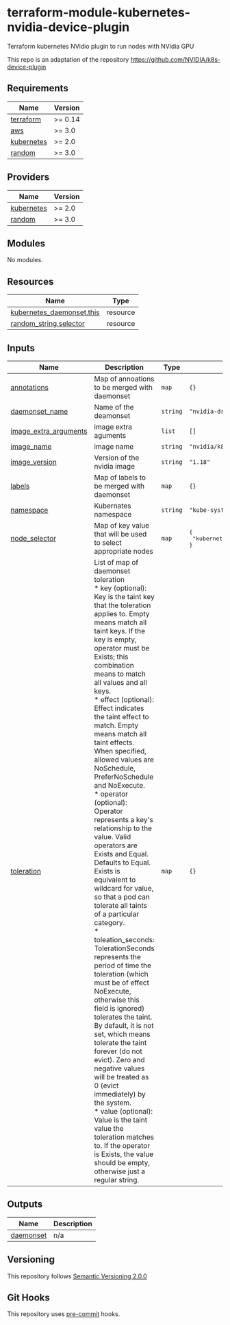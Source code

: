 # terraform-module-kubernetes-nvidia-device-plugin

Terraform kubernetes NVidio plugin to run nodes with NVidia GPU

This repo is an adaptation of the repository https://github.com/NVIDIA/k8s-device-plugin

<!-- BEGINNING OF PRE-COMMIT-TERRAFORM DOCS HOOK -->
## Requirements

| Name | Version |
|------|---------|
| <a name="requirement_terraform"></a> [terraform](#requirement\_terraform) | >= 0.14 |
| <a name="requirement_aws"></a> [aws](#requirement\_aws) | >= 3.0 |
| <a name="requirement_kubernetes"></a> [kubernetes](#requirement\_kubernetes) | >= 2.0 |
| <a name="requirement_random"></a> [random](#requirement\_random) | >= 3.0 |

## Providers

| Name | Version |
|------|---------|
| <a name="provider_kubernetes"></a> [kubernetes](#provider\_kubernetes) | >= 2.0 |
| <a name="provider_random"></a> [random](#provider\_random) | >= 3.0 |

## Modules

No modules.

## Resources

| Name | Type |
|------|------|
| [kubernetes_daemonset.this](https://registry.terraform.io/providers/hashicorp/kubernetes/latest/docs/resources/daemonset) | resource |
| [random_string.selector](https://registry.terraform.io/providers/hashicorp/random/latest/docs/resources/string) | resource |

## Inputs

| Name | Description | Type | Default | Required |
|------|-------------|------|---------|:--------:|
| <a name="input_annotations"></a> [annotations](#input\_annotations) | Map of annoations to be merged with daemonset | `map` | `{}` | no |
| <a name="input_daemonset_name"></a> [daemonset\_name](#input\_daemonset\_name) | Name of the deamonset | `string` | `"nvidia-driver"` | no |
| <a name="input_image_extra_arguments"></a> [image\_extra\_arguments](#input\_image\_extra\_arguments) | image extra aguments | `list` | `[]` | no |
| <a name="input_image_name"></a> [image\_name](#input\_image\_name) | image name | `string` | `"nvidia/k8s-device-plugin"` | no |
| <a name="input_image_version"></a> [image\_version](#input\_image\_version) | Version of the nvidia image | `string` | `"1.18"` | no |
| <a name="input_labels"></a> [labels](#input\_labels) | Map of labels to be merged with daemonset | `map` | `{}` | no |
| <a name="input_namespace"></a> [namespace](#input\_namespace) | Kubernates namespace | `string` | `"kube-system"` | no |
| <a name="input_node_selector"></a> [node\_selector](#input\_node\_selector) | Map of key value that will be used to select appropriate nodes | `map` | <pre>{<br>  "kubernetes.io/os": "linux"<br>}</pre> | no |
| <a name="input_toleration"></a> [toleration](#input\_toleration) | List of map of daemonset toleration<br>  * key (optional):  Key is the taint key that the toleration applies to. Empty means match all taint keys. If the key is empty, operator must be Exists; this combination means to match all values and all keys.<br>  * effect (optional): Effect indicates the taint effect to match. Empty means match all taint effects. When specified, allowed values are NoSchedule, PreferNoSchedule and NoExecute.<br>  * operator (optional): Operator represents a key's relationship to the value. Valid operators are Exists and Equal. Defaults to Equal. Exists is equivalent to wildcard for value, so that a pod can tolerate all taints of a particular category.<br>  * toleation\_seconds: TolerationSeconds represents the period of time the toleration (which must be of effect NoExecute, otherwise this field is ignored) tolerates the taint. By default, it is not set, which means tolerate the taint forever (do not evict). Zero and negative values will be treated as 0 (evict immediately) by the system.<br>  * value (optional): Value is the taint value the toleration matches to. If the operator is Exists, the value should be empty, otherwise just a regular string. | `map` | `{}` | no |

## Outputs

| Name | Description |
|------|-------------|
| <a name="output_daemonset"></a> [daemonset](#output\_daemonset) | n/a |
<!-- END OF PRE-COMMIT-TERRAFORM DOCS HOOK -->

## Versioning
This repository follows [Semantic Versioning 2.0.0](https://semver.org/)

## Git Hooks
This repository uses [pre-commit](https://pre-commit.com/) hooks.
